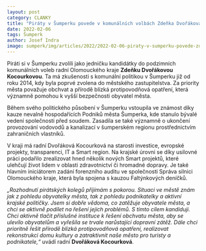 ```yaml
---
layout: post
category: CLANKY
title: "Piráty v Šumperku povede v komunálních volbách Zdeňka Dvořáková Kocourková"
date: 2022-02-06
tags: Šumperk
author: Josef Indra
image: sumperk/img/articles/2022/2022-02-06-piraty-v-sumperku-povede-zdenka-dvorakova-kocourkova.jpg  #751x422 pixelu
---
```


Piráti si v Šumperku zvolili jako jedničku kandidátky do podzimních komunálních voleb radní Olomouckého kraje **Zdeňku Dvořákovou Kocourkovou**. Ta má zkušenosti s komunální politikou v Šumperku již od roku 2014, kdy byla poprvé zvolena do městského zastupitelstva. Za priority města považuje obchvat a přírodě blízká protipovodňová opatření, která významně pomohou k vyšší bezpečnosti obyvatel města.

Během svého politického působení v Šumperku vstoupila ve známost díky kauze nevalně hospodařících Podniků města Šumperka, kde stanulo bývalé vedení společnosti před soudem. Zasadila se také významně o ukončení provozování vodovodů a kanalizací v šumperském regionu prostřednictvím zahraničních vlastníků.

V kraji má radní Dvořáková Kocourková na starosti investice, evropské projekty, transparenci, IT a Smart region. Na krajské úrovni se díky usilovné práci podařilo zrealizovat hned několik nových Smart projektů, které ulehčují život lidem v oblasti zdravotnictví či hromadné dopravy. Je také hlavním iniciátorem zadání forenzního auditu ve společnosti Správa silnici Olomouckého kraje, která byla spojena s kauzou Faltýnkových deníčků.

*„Rozhodnutí pirátských kolegů přijímám s pokorou. Situaci ve městě znám jak z pohledu obyvatelky města, tak z pohledu podnikatelky a aktivní krajské političky. Jsem si dobře vědoma, co zatěžuje obyvatele města, a chci se aktivně podílet na řešení jejich problémů. S tímto cílem kandiduji. Chci aktivně tlačit příslušné instituce k řešení obchvatu města, aby se ulevilo obyvatelům a vyřešila se trvale narůstající dopravní zátěž. Dále chci prioritně řešit přírodě blízká protipovodňová opatření, realizovat rekonstrukci domu kultury a zatraktivnit naše město pro turisty a podnikatele,“* uvádí radní **Dvořáková Kocourková**.

